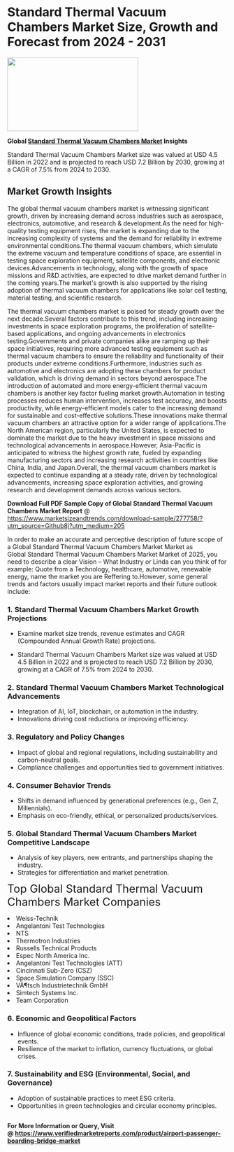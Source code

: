 <H1>Standard Thermal Vacuum Chambers Market Size, Growth and Forecast from 2024 - 2031</H1><img class="aligncenter size-medium wp-image-584254" src="https://thirdeyenews.in/wp-content/uploads/2024/09/Global-Market-Research-300x168.jpeg" alt="" width="300" height="168" /><p><strong>Global&nbsp;<a href="https://www.marketsizeandtrends.com/download-sample/277758/?utm_source=Github8j?utm_medium=205">Standard Thermal Vacuum Chambers Market</a> Insights</strong></p><p>Standard Thermal Vacuum Chambers Market size was valued at USD 4.5 Billion in 2022 and is projected to reach USD 7.2 Billion by 2030, growing at a CAGR of 7.5% from 2024 to 2030.</p><p><h2>Market Growth Insights</h2> <p>The global thermal vacuum chambers market is witnessing significant growth, driven by increasing demand across industries such as aerospace, electronics, automotive, and research & development.As the need for high-quality testing equipment rises, the market is expanding due to the increasing complexity of systems and the demand for reliability in extreme environmental conditions.The thermal vacuum chambers, which simulate the extreme vacuum and temperature conditions of space, are essential in testing space exploration equipment, satellite components, and electronic devices.Advancements in technology, along with the growth of space missions and R&D activities, are expected to drive market demand further in the coming years.The market's growth is also supported by the rising adoption of thermal vacuum chambers for applications like solar cell testing, material testing, and scientific research.</p> <p>The thermal vacuum chambers market is poised for steady growth over the next decade.Several factors contribute to this trend, including increasing investments in space exploration programs, the proliferation of satellite-based applications, and ongoing advancements in electronics testing.Governments and private companies alike are ramping up their space initiatives, requiring more advanced testing equipment such as thermal vacuum chambers to ensure the reliability and functionality of their products under extreme conditions.Furthermore, industries such as automotive and electronics are adopting these chambers for product validation, which is driving demand in sectors beyond aerospace.The introduction of automated and more energy-efficient thermal vacuum chambers is another key factor fueling market growth.Automation in testing processes reduces human intervention, increases test accuracy, and boosts productivity, while energy-efficient models cater to the increasing demand for sustainable and cost-effective solutions.These innovations make thermal vacuum chambers an attractive option for a wider range of applications.The North American region, particularly the United States, is expected to dominate the market due to the heavy investment in space missions and technological advancements in aerospace.However, Asia-Pacific is anticipated to witness the highest growth rate, fueled by expanding manufacturing sectors and increasing research activities in countries like China, India, and Japan.Overall, the thermal vacuum chambers market is expected to continue expanding at a steady rate, driven by technological advancements, increasing space exploration activities, and growing research and development demands across various sectors.</p> <p><span class=""><strong>Download Full PDF Sample Copy of Global Standard Thermal Vacuum Chambers Market Report</strong> @ <a href="https://www.marketsizeandtrends.com/download-sample/277758/?utm_source=Github8j?utm_medium=205" target="_blank">https://www.marketsizeandtrends.com/download-sample/277758/?utm_source=Github8j?utm_medium=205</a></span></p><p>In order to make an accurate and perceptive description of future scope of a Global&nbsp;Standard Thermal Vacuum Chambers Market Market as Global&nbsp;Standard Thermal Vacuum Chambers Market Market of 2025, you need to describe a clear Vision &ndash; What Industry or Linda can you think of for example: Quote from a Technology, healthcare, automotive, renewable energy, name the market you are Reffering to.However, some general trends and factors usually impact market reports and their future outlook include:</p><h3>1.&nbsp;<strong>Standard Thermal Vacuum Chambers Market Growth Projections</strong></h3><ul><li>Examine market size trends, revenue estimates and CAGR (Compounded Annual Growth Rate) projections.</li><li><p>Standard Thermal Vacuum Chambers Market size was valued at USD 4.5 Billion in 2022 and is projected to reach USD 7.2 Billion by 2030, growing at a CAGR of 7.5% from 2024 to 2030.</p></li></ul><h3>2.&nbsp;<strong>Standard Thermal Vacuum Chambers Market Technological Advancements</strong></h3><ul><li>Integration of AI, IoT, blockchain, or automation in the industry.</li><li>Innovations driving cost reductions or improving efficiency.</li></ul><h3>3.&nbsp;<strong>Regulatory and Policy Changes</strong></h3><ul><li>Impact of global and regional regulations, including sustainability and carbon-neutral goals.</li><li>Compliance challenges and opportunities tied to government initiatives.</li></ul><h3>4.&nbsp;<strong>Consumer Behavior Trends</strong></h3><ul><li>Shifts in demand influenced by generational preferences (e.g., Gen Z, Millennials).</li><li>Emphasis on eco-friendly, ethical, or personalized products/services.</li></ul><h3>5.&nbsp;<strong>Global Standard Thermal Vacuum Chambers Market Competitive Landscape</strong></h3><ul><li>Analysis of key players, new entrants, and partnerships shaping the industry.</li><li>Strategies for differentiation and market penetration.</li></ul><p data-pm-slice="1 1 []"><span style="color: inherit; font-family: inherit; font-size: 25px;">Top Global Standard Thermal Vacuum Chambers Market Companies</span></p><div class="" data-test-id=""><p><li>Weiss-Technik</li><li> Angelantoni Test Technologies</li><li> NTS</li><li> Thermotron Industries</li><li> Russells Technical Products</li><li> Espec North America Inc.</li><li> Angelantoni Test Technologies (ATT)</li><li> Cincinnati Sub-Zero (CSZ)</li><li> Space Simulation Company (SSC)</li><li> VÃ¶tsch Industrietechnik GmbH</li><li> Simtech Systems Inc.</li><li> Team Corporation</li></p></div><h3>6.&nbsp;<strong>Economic and Geopolitical Factors</strong></h3><ul><li>Influence of global economic conditions, trade policies, and geopolitical events.</li><li>Resilience of the market to inflation, currency fluctuations, or global crises.</li></ul><h3>7.&nbsp;<strong>Sustainability and ESG (Environmental, Social, and Governance)</strong></h3><ul><li>Adoption of sustainable practices to meet ESG criteria.</li><li>Opportunities in green technologies and circular economy principles.</li></ul><h2><strong style="font-size: 14px;">For More Information or Query, Visit @&nbsp;</strong><a style="background-color: #ffffff; font-size: 14px;" href="https://www.marketsizeandtrends.com/report/standard-thermal-vacuum-chambers-market/" target="_blank">https://www.verifiedmarketreports.com/product/airport-passenger-boarding-bridge-market</a></h2>